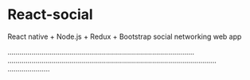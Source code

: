 # React-social
React native + Node.js + Redux + Bootstrap social networking web app

.............................................................................................
........................................................................................................
.....................
